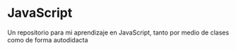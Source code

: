 # JavaScript

Un repositorio para mi aprendizaje en JavaScript, tanto por medio de clases como de forma autodidacta
